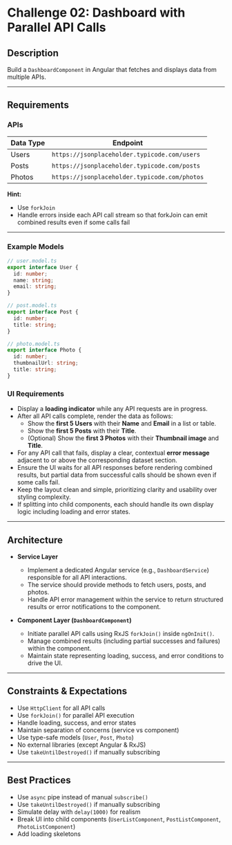 # Challenge 02: Dashboard with Parallel API Calls

## Description

Build a `DashboardComponent` in Angular that fetches and displays data from multiple APIs.

---

## Requirements

### APIs

| Data Type | Endpoint                                      |
| --------- | --------------------------------------------- |
| Users     | `https://jsonplaceholder.typicode.com/users`  |
| Posts     | `https://jsonplaceholder.typicode.com/posts`  |
| Photos    | `https://jsonplaceholder.typicode.com/photos` |

**Hint:**

- Use `forkJoin`
- Handle errors inside each API call stream so that forkJoin can emit combined results even if some calls fail

---

### Example Models

```typescript
// user.model.ts
export interface User {
  id: number;
  name: string;
  email: string;
}

// post.model.ts
export interface Post {
  id: number;
  title: string;
}

// photo.model.ts
export interface Photo {
  id: number;
  thumbnailUrl: string;
  title: string;
}
```

### UI Requirements

- Display a **loading indicator** while any API requests are in progress.
- After all API calls complete, render the data as follows:
  - Show the **first 5 Users** with their **Name** and **Email** in a list or table.
  - Show the **first 5 Posts** with their **Title**.
  - (Optional) Show the **first 3 Photos** with their **Thumbnail image** and **Title**.
- For any API call that fails, display a clear, contextual **error message** adjacent to or above the corresponding dataset section.
- Ensure the UI waits for all API responses before rendering combined results, but partial data from successful calls should be shown even if some calls fail.
- Keep the layout clean and simple, prioritizing clarity and usability over styling complexity.
- If splitting into child components, each should handle its own display logic including loading and error states.

---

## Architecture

- **Service Layer**

  - Implement a dedicated Angular service (e.g., `DashboardService`) responsible for all API interactions.
  - The service should provide methods to fetch users, posts, and photos.
  - Handle API error management within the service to return structured results or error notifications to the component.

- **Component Layer (`DashboardComponent`)**
  - Initiate parallel API calls using RxJS `forkJoin()` inside `ngOnInit()`.
  - Manage combined results (including partial successes and failures) within the component.
  - Maintain state representing loading, success, and error conditions to drive the UI.

---

## Constraints & Expectations

- Use `HttpClient` for all API calls
- Use `forkJoin()` for parallel API execution
- Handle loading, success, and error states
- Maintain separation of concerns (service vs component)
- Use type-safe models (`User`, `Post`, `Photo`)
- No external libraries (except Angular & RxJS)
- Use `takeUntilDestroyed()` if manually subscribing

---

## Best Practices

- Use `async` pipe instead of manual `subscribe()`
- Use `takeUntilDestroyed()` if manually subscribing
- Simulate delay with `delay(1000)` for realism
- Break UI into child components (`UserListComponent`, `PostListComponent`, `PhotoListComponent`)
- Add loading skeletons

